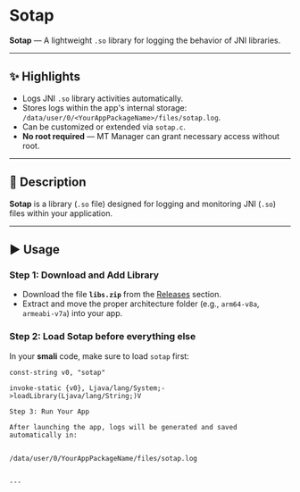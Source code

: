 # Sotap

**Sotap** — A lightweight `.so` library for logging the behavior of JNI libraries.

---

## ✨ Highlights
- Logs JNI `.so` library activities automatically.
- Stores logs within the app's internal storage: `/data/user/0/<YourAppPackageName>/files/sotap.log`.
- Can be customized or extended via `sotap.c`.
- **No root required** — MT Manager can grant necessary access without root.

---

## 📄 Description
**Sotap** is a library (`.so` file) designed for logging and monitoring JNI (`.so`) files within your application.

---

## ▶️ Usage
### Step 1: Download and Add Library
- Download the file **`libs.zip`** from the [Releases](../../releases) section.
- Extract and move the proper architecture folder (e.g., `arm64-v8a`, `armeabi-v7a`) into your app.

### Step 2: Load Sotap before everything else
In your **smali** code, make sure to load `sotap` first:

```smali
const-string v0, "sotap"

invoke-static {v0}, Ljava/lang/System;->loadLibrary(Ljava/lang/String;)V

Step 3: Run Your App

After launching the app, logs will be generated and saved automatically in:


/data/user/0/YourAppPackageName/files/sotap.log


---
